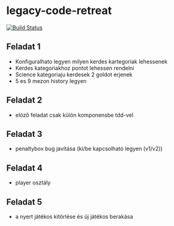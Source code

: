 # legacy-code-retreat

[![Build Status](https://travis-ci.com/zerosuxx/legacy-code-retreat.svg?branch=master)](https://travis-ci.com/zerosuxx/legacy-code-retreat)

## Feladat 1

- Konfiguralhato legyen milyen kerdes kartegoriak lehessenek
- Kerdes kategoriakhoz pontot lehessen rendelni
- Science kategoriaju kerdesek 2 goldot erjenek
- 5 es 9 mezon history legyen

## Feladat 2

- elöző feladat csak külön komponensbe tdd-vel

## Feladat 3

- penaltybox bug javítása (ki/be kapcsolható legyen (v1/v2))

## Feladat 4

- player osztály

## Feladat 5

- a nyert játékos kitörlése és új játékos berakása
